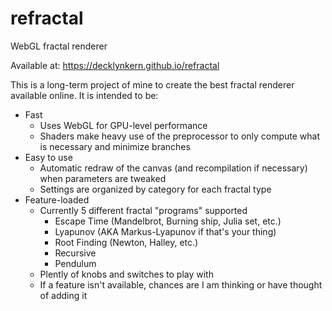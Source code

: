 # refractal
WebGL fractal renderer

Available at: https://decklynkern.github.io/refractal

This is a long-term project of mine to create the best fractal renderer available online.
It is intended to be:
- Fast
  - Uses WebGL for GPU-level performance
  - Shaders make heavy use of the preprocessor to only compute what is necessary and minimize branches
- Easy to use
  - Automatic redraw of the canvas (and recompilation if necessary) when parameters are tweaked
  - Settings are organized by category for each fractal type
- Feature-loaded
  - Currently 5 different fractal "programs" supported
    - Escape Time (Mandelbrot, Burning ship, Julia set, etc.)
    - Lyapunov (AKA Markus-Lyapunov if that's your thing)
    - Root Finding (Newton, Halley, etc.)
    - Recursive
    - Pendulum
  - Plently of knobs and switches to play with
  - If a feature isn't available, chances are I am thinking or have thought of adding it
